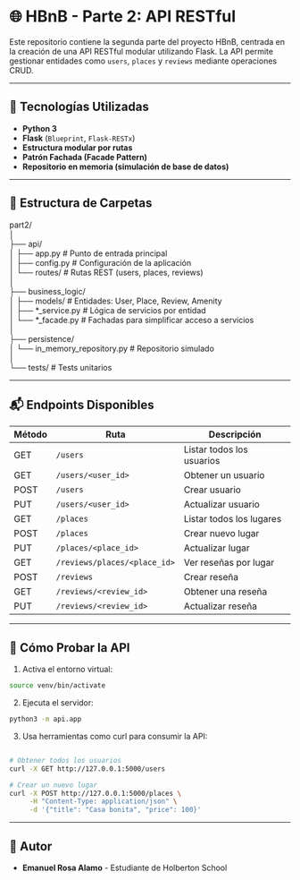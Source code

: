 # 🌐 HBnB - Parte 2: API RESTful

Este repositorio contiene la segunda parte del proyecto HBnB, centrada en la creación de una API RESTful modular utilizando Flask. La API permite gestionar entidades como `users`, `places` y `reviews` mediante operaciones CRUD.

---

## 📌 Tecnologías Utilizadas

- **Python 3**
- **Flask** (`Blueprint`, `Flask-RESTx`)
- **Estructura modular por rutas**
- **Patrón Fachada (Facade Pattern)**
- **Repositorio en memoria (simulación de base de datos)**

---

## 📁 Estructura de Carpetas

part2/
<br>
│
<br>
├── api/
<br>
│ ├── app.py # Punto de entrada principal
<br>
│ ├── config.py # Configuración de la aplicación
<br>
│ └── routes/ # Rutas REST (users, places, reviews)
<br>
│
<br>
├── business_logic/
<br>
│ ├── models/ # Entidades: User, Place, Review, Amenity
<br>
│ ├── *_service.py # Lógica de servicios por entidad
<br>
│ └── *_facade.py # Fachadas para simplificar acceso a servicios
<br>
│
<br>
├── persistence/
<br>
│ └── in_memory_repository.py # Repositorio simulado
<br>
│
<br>
└── tests/ # Tests unitarios
<br>

---

## 📬 Endpoints Disponibles

| Método | Ruta                         | Descripción                |
|--------|------------------------------|----------------------------|
| GET    | `/users`                     | Listar todos los usuarios  |
| GET    | `/users/<user_id>`           | Obtener un usuario         |
| POST   | `/users`                     | Crear usuario              |
| PUT    | `/users/<user_id>`           | Actualizar usuario         |
| GET    | `/places`                    | Listar todos los lugares   |
| POST   | `/places`                    | Crear nuevo lugar          |
| PUT    | `/places/<place_id>`         | Actualizar lugar           |
| GET    | `/reviews/places/<place_id>` | Ver reseñas por lugar      |
| POST   | `/reviews`                   | Crear reseña               |
| GET    | `/reviews/<review_id>`       | Obtener una reseña         |
| PUT    | `/reviews/<review_id>`       | Actualizar reseña          |

---

## 🧪 Cómo Probar la API

1. Activa el entorno virtual:
```bash
source venv/bin/activate
```

2. Ejecuta el servidor:
```bash
python3 -m api.app
```

3. Usa herramientas como curl para consumir la API:
```bash

# Obtener todos los usuarios
curl -X GET http://127.0.0.1:5000/users

# Crear un nuevo lugar
curl -X POST http://127.0.0.1:5000/places \
     -H "Content-Type: application/json" \
     -d '{"title": "Casa bonita", "price": 100}'
```

---

## 👤 Autor
- **Emanuel Rosa Alamo** - Estudiante de Holberton School